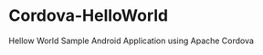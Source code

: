 Cordova-HelloWorld
==================

Hellow World Sample Android Application using Apache Cordova

